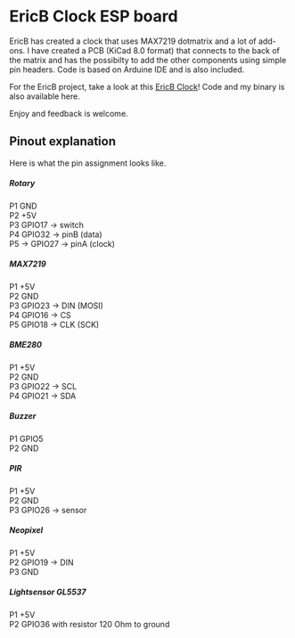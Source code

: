 # EricB Clock ESP board
EricB has created a clock that uses MAX7219 dotmatrix and a lot of add-ons.
I have created a PCB (KiCad 8.0 format) that connects to the back of the matrix and has the possibilty to add the other components using simple pin headers.
Code is based on Arduine IDE and is also included.

For the EricB project, take a look at this [EricB Clock](https://www.hackster.io/ericBcreator/alarm-clock-with-web-interface-wake-up-light-temp-more-75dc6a)!
Code and my binary is also available here.

Enjoy and feedback is welcome.

## Pinout explanation
Here is what the pin assignment looks like.
##### Rotary
P1 GND  
P2 +5V  
P3 GPIO17 -> switch  
P4 GPIO32 -> pinB (data)  
P5 -> GPIO27 -> pinA (clock)  
##### MAX7219
P1 +5V  
P2 GND  
P3 GPIO23 -> DIN (MOSI)  
P4 GPIO16 -> CS  
P5 GPIO18 -> CLK (SCK)  
##### BME280
P1 +5V  
P2 GND  
P3 GPIO22 -> SCL  
P4 GPIO21 -> SDA  
##### Buzzer
P1 GPIO5  
P2 GND  
##### PIR
P1 +5V  
P2 GND  
P3 GPIO26 -> sensor  
##### Neopixel
P1 +5V  
P2 GPIO19 -> DIN  
P3 GND  
##### Lightsensor GL5537
P1 +5V  
P2 GPIO36 with resistor 120 Ohm to ground  


